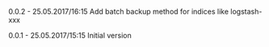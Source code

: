 0.0.2 - 25.05.2017/16:15
Add batch backup method for indices like logstash-xxx

0.0.1 - 25.05.2017/15:15
Initial version
